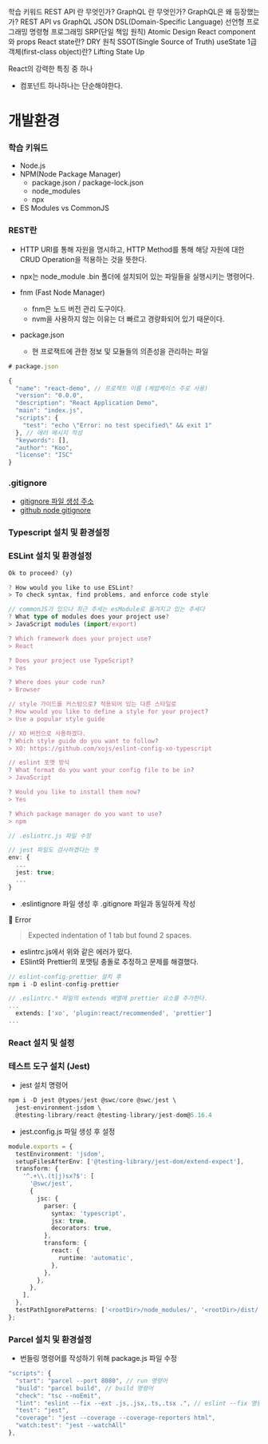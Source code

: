학습 키워드
REST API 란 무엇인가?
GraphQL 란 무엇인가?
GraphQL은 왜 등장했는가?
REST API vs GraphQL
JSON
DSL(Domain-Specific Language)
선언형 프로그래밍
명령형 프로그래밍
SRP(단일 책임 원칙)
Atomic Design
React component 와 props
React state란?
DRY 원칙
SSOT(Single Source of Truth)
useState
1급 객체(first-class object)란?
Lifting State Up

React의 강력한 특징 중 하나

- 컴포넌트 하나하나는 단순해야한다.

# 개발환경

### 학습 키워드

- Node.js
- NPM(Node Package Manager)
  - package.json / package-lock.json
  - node_modules
  - npx
- ES Modules vs CommonJS

### REST란

- HTTP URI를 통해 자원을 명시하고, HTTP Method를 통해 해당 자원에 대한 CRUD Operation을 적용하는 것을 뜻한다.

- npx는 node_module .bin 폴더에 설치되어 있는 파일들을 실행시키는 명령어다.

- fnm (Fast Node Manager)

  - fnm은 노드 버전 관리 도구이다.
  - nvm을 사용하지 않는 이유는 더 빠르고 경량화되어 있기 때문이다.

- package.json
  - 현 프로잭트에 관한 정보 및 모듈들의 의존성을 관리하는 파일

```typescript
# package.json

{
  "name": "react-demo", // 프로젝트 이름 (케밥케이스 주로 사용)
  "version": "0.0.0",
  "description": "React Application Demo",
  "main": "index.js",
  "scripts": {
    "test": "echo \"Error: no test specified\" && exit 1"
  }, // 에러 메시지 작성
  "keywords": [],
  "author": "Koo",
  "license": "ISC"
}

```

### .gitignore

- [gitignore 파일 생성 주소](https://www.toptal.com/developers/gitignore)
- [github node gitignore](https://github.com/github/gitignore/blob/main/Node.gitignore)

### Typescript 설치 및 환경설정

### ESLint 설치 및 환경설정

```typescript
Ok to proceed? (y)

? How would you like to use ESLint?
> To check syntax, find problems, and enforce code style

// commonJS가 있으나 최근 추세는 esModule로 옮겨지고 있는 추세다
? What type of modules does your project use?
> JavaScript modules (import/export)

? Which framework does your project use?
> React

? Does your project use TypeScript?
> Yes

? Where does your code run?
> Browser

// style 가이드를 커스텀으로? 적용되어 있는 다른 스타일로
? How would you like to define a style for your project?
> Use a popular style guide

// XO 버전으로 사용하겠다.
? Which style guide do you want to follow?
> XO: https://github.com/xojs/eslint-config-xo-typescript

// eslint 포맷 방식
? What format do you want your config file to be in?
> JavaScript

? Would you like to install them now?
> Yes

? Which package manager do you want to use?
> npm
```

```typescript
// .eslintrc.js 파일 수정

// jest 파일도 검사하겠다는 뜻
env: {
  ...
  jest: true;
  ...
}
```

- .eslintignore 파일 생성 후 .gitignore 파일과 동일하게 작성

🤬 Error

> Expected indentation of 1 tab but found 2 spaces.

- eslintrc.js에서 위와 같은 에러가 떴다.
- ESlint와 Prettier의 포맷팅 충돌로 추정하고 문제를 해결했다.

```typescript
// eslint-config-prettier 설치 후
npm i -D eslint-config-prettier

// .eslintrc.* 파일의 extends 배열에 prettier 요소를 추가한다.
...
  extends: ['xo', 'plugin:react/recommended', 'prettier']
...
```

### React 설치 및 설정

### 테스트 도구 설치 (Jest)

- jest 설치 명령어

```typescript
npm i -D jest @types/jest @swc/core @swc/jest \
  jest-environment-jsdom \
  @testing-library/react @testing-library/jest-dom@5.16.4
```

- jest.config.js 파일 생성 후 설정

```typescript
module.exports = {
  testEnvironment: 'jsdom',
  setupFilesAfterEnv: ['@testing-library/jest-dom/extend-expect'],
  transform: {
    '^.+\\.(t|j)sx?$': [
      '@swc/jest',
      {
        jsc: {
          parser: {
            syntax: 'typescript',
            jsx: true,
            decorators: true,
          },
          transform: {
            react: {
              runtime: 'automatic',
            },
          },
        },
      },
    ],
  },
  testPathIgnorePatterns: ['<rootDir>/node_modules/', '<rootDir>/dist/'],
};
```

### Parcel 설치 및 환경설정

- 번들링 명령어를 작성하기 위해 package.js 파일 수정

```typescript
"scripts": {
  "start": "parcel --port 8080", // run 명령어
  "build": "parcel build", // build 명령어
  "check": "tsc --noEmit",
  "lint": "eslint --fix --ext .js,.jsx,.ts,.tsx .", // eslint --fix 명령어
  "test": "jest",
  "coverage": "jest --coverage --coverage-reporters html",
  "watch:test": "jest --watchAll"
},
```
